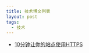 ```yaml
---
title: 技术博文列表
layout: post
tags:
  - 技术
---
```


- <a href='http://fromwiz.com/share/s/09FnQG0uDkMA2tyWxz1kLdUr1GImlb0djkgM2lOsxe0qsyDa'>10分钟让你的站点使用HTTPS</a>